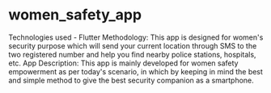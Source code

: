 # women_safety_app
Technologies used - Flutter
Methodology: This app is designed for women's security purpose which will send your current location through SMS to the two registered number and help you find nearby police stations, hospitals, etc.
App Description:
This app is mainly developed for women safety empowerment as per today's scenario, in which by keeping in mind the best and simple method to give the best security companion as a smartphone.
